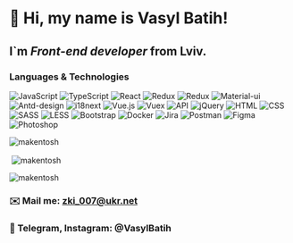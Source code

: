 # 👋 Hi, my name is **Vasyl Batih**!

## I`m *Front-end developer* from Lviv.

### Languages & Technologies
![JavaScript](https://img.shields.io/badge/-JavaScript-090909?style=for-the-badge&logo=JavaScript)
![TypeScript](https://img.shields.io/badge/-TypeScript-090909?style=for-the-badge&logo=TypeScript)
![React](https://img.shields.io/badge/-React-090909?style=for-the-badge&logo=React)
![Redux](https://img.shields.io/badge/-Redux-090909?style=for-the-badge&logo=Redux)
![Redux](https://img.shields.io/badge/-Redux_toolkit-090909?style=for-the-badge&logo=Redux)
![Material-ui](https://img.shields.io/badge/-Material_Ui-090909?style=for-the-badge&logo=material-ui)
![Antd-design](https://img.shields.io/badge/-AntDesign-090909?style=for-the-badge&logo=antdesign)
![i18next](https://img.shields.io/badge/-i18next-090909?style=for-the-badge&logo=i18next)
![Vue.js](https://img.shields.io/badge/-Vue-090909?style=for-the-badge&logo=Vue.js)
![Vuex](https://img.shields.io/badge/-Vuex-090909?style=for-the-badge&logo=Vue.js)
![API](https://img.shields.io/badge/-REST&#032;API-090909?style=for-the-badge)
![jQuery](https://img.shields.io/badge/-jQuery-090909?style=for-the-badge&logo=jQuery)
![HTML](https://img.shields.io/badge/-HTML-090909?style=for-the-badge&logo=html5)
![CSS](https://img.shields.io/badge/-CSS-090909?style=for-the-badge&logo=css3)
![SASS](https://img.shields.io/badge/-SASS/SCSS-090909?style=for-the-badge&logo=sass)
![LESS](https://img.shields.io/badge/-LESS-090909?style=for-the-badge&logo=less)
![Bootstrap](https://img.shields.io/badge/-Bootstrap-090909?style=for-the-badge&logo=Bootstrap)
![Docker](https://img.shields.io/badge/-docker-090909?style=for-the-badge&logo=docker)
![Jira](https://img.shields.io/badge/-JIRA-090909?style=for-the-badge&logo=jira)
![Postman](https://img.shields.io/badge/-POSTMAN-090909?style=for-the-badge&logo=postman)
![Figma](https://img.shields.io/badge/-Figma-090909?style=for-the-badge&logo=Figma)
![Photoshop](https://img.shields.io/badge/-photoshop-090909?style=for-the-badge&logo=adobe-photoshop)

<p><img align="center" src="https://github-readme-stats.vercel.app/api/top-langs?username=makentosh&show_icons=true&locale=en&layout=compact" alt="makentosh" /></p>

<p>&nbsp;<img align="center" src="https://github-readme-stats.vercel.app/api?username=makentosh&show_icons=true&locale=en" alt="makentosh" /></p>

<p><img align="center" src="https://github-readme-streak-stats.herokuapp.com/?user=makentosh&" alt="makentosh" /></p>

### ✉️ Mail me: zki_007@ukr.net
### 📲 Telegram, Instagram: @VasylBatih
